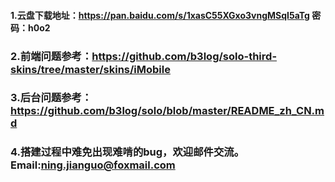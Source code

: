 #### 1.云盘下载地址：https://pan.baidu.com/s/1xasC55XGxo3vngMSqI5aTg 密码：h0o2

### 2.前端问题参考：https://github.com/b3log/solo-third-skins/tree/master/skins/iMobile

### 3.后台问题参考：https://github.com/b3log/solo/blob/master/README_zh_CN.md

### 4.搭建过程中难免出现难啃的bug，欢迎邮件交流。Email:ning.jianguo@foxmail.com


